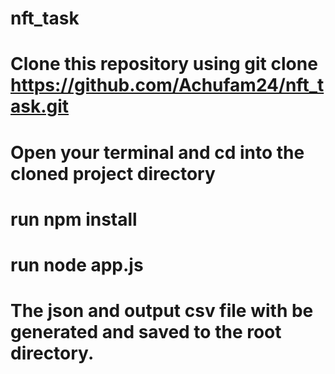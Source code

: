 # nft_task

# Clone this repository using git clone https://github.com/Achufam24/nft_task.git

# Open your terminal and cd into the cloned project directory

# run npm install

# run node app.js

# The json and output csv file with be generated and saved to the root directory.
